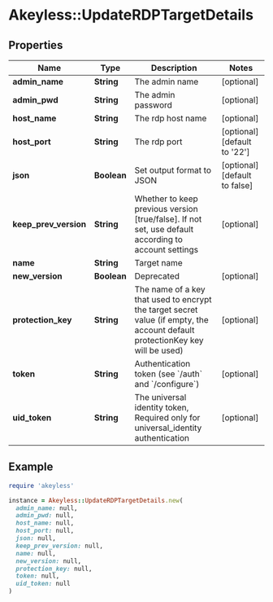 # Akeyless::UpdateRDPTargetDetails

## Properties

| Name | Type | Description | Notes |
| ---- | ---- | ----------- | ----- |
| **admin_name** | **String** | The admin name | [optional] |
| **admin_pwd** | **String** | The admin password | [optional] |
| **host_name** | **String** | The rdp host name | [optional] |
| **host_port** | **String** | The rdp port | [optional][default to &#39;22&#39;] |
| **json** | **Boolean** | Set output format to JSON | [optional][default to false] |
| **keep_prev_version** | **String** | Whether to keep previous version [true/false]. If not set, use default according to account settings | [optional] |
| **name** | **String** | Target name |  |
| **new_version** | **Boolean** | Deprecated | [optional] |
| **protection_key** | **String** | The name of a key that used to encrypt the target secret value (if empty, the account default protectionKey key will be used) | [optional] |
| **token** | **String** | Authentication token (see &#x60;/auth&#x60; and &#x60;/configure&#x60;) | [optional] |
| **uid_token** | **String** | The universal identity token, Required only for universal_identity authentication | [optional] |

## Example

```ruby
require 'akeyless'

instance = Akeyless::UpdateRDPTargetDetails.new(
  admin_name: null,
  admin_pwd: null,
  host_name: null,
  host_port: null,
  json: null,
  keep_prev_version: null,
  name: null,
  new_version: null,
  protection_key: null,
  token: null,
  uid_token: null
)
```

